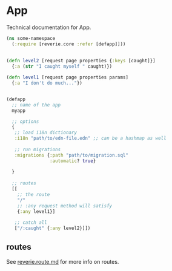 # App

Technical documentation for App.

```clojure
(ns some-namespace
  (:require [reverie.core :refer [defapp]]))
  
  
(defn level2 [request page properties {:keys [caught]}]
  {:a (str "I caught myself " caught)})

(defn level1 [request page properties params]
  {:a "I don't do much..."})


(defapp
  ;; name of the app
  myapp 

  ;; options
  {
   ;; load i18n dictionary
   :i18n "path/to/edn-file.edn" ;; can be a hashmap as well
   
   ;; run migrations
   :migrations {:path "path/to/migration.sql"
                :automatic? true}
                
  } 
  
  ;; routes
  [[
    ;; the route
    "/" 
    ;; :any request method will satisfy
    {:any level1}]
    
   ;; catch all
   ["/:caught" {:any level2}]])


```


## routes

See [reverie.route.md](route.md) for more info on routes.
